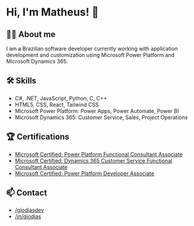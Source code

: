 # Hi, I'm Matheus! 👋

## 🧑‍💻 About me

I am a Brazilian software developer currently working with application development and customization using Microsoft Power Platform and Microsoft Dynamics 365.


## 🛠️ Skills

- C#, .NET, JavaScript, Python, C, C++
- HTML5, CSS, React, Tailwind CSS
- Microsoft Power Platform: Power Apps, Power Automate, Power BI
- Microsoft Dynamics 365: Customer Service, Sales, Project Operations


## 🏆 Certifications

- [Microsoft Certified: Power Platform Functional Consultant Associate](https://learn.microsoft.com/api/credentials/share/en-us/MatheusDias/E5FB8042216074F7?sharingId=3E57ED59AB72F00)
- [Microsoft Certified: Dynamics 365 Customer Service Functional Consultant Associate](https://learn.microsoft.com/api/credentials/share/en-us/MatheusDias/64601E5B36AA5C24?sharingId=3E57ED59AB72F00)
- [Microsoft Certified: Power Platform Developer Associate](https://learn.microsoft.com/api/credentials/share/en-us/MatheusDias/DDC3680F49B6635C?sharingId=3E57ED59AB72F00)


## 📫 Contact

- [/giodiasdev](https://github.com/giodiasdev)
- [/in/giodias](https://www.linkedin.com/in/giodias)
